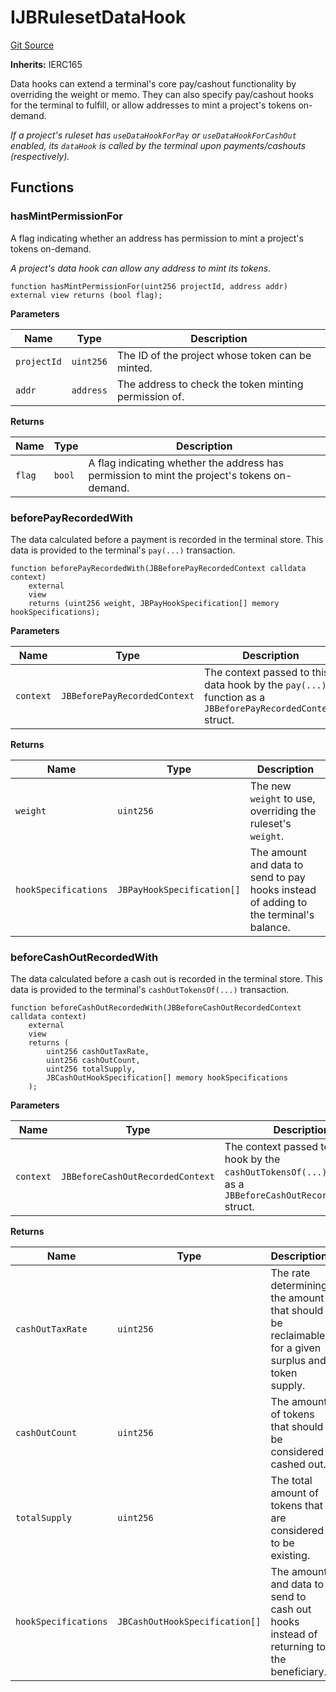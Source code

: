 # IJBRulesetDataHook
[Git Source](https://github.com/Bananapus/nana-core/blob/2998dca2fbd2658e2c8791d6dc8348147d69e28e/src/interfaces/IJBRulesetDataHook.sol)

**Inherits:**
IERC165

Data hooks can extend a terminal's core pay/cashout functionality by overriding the weight or memo. They can
also specify pay/cashout hooks for the terminal to fulfill, or allow addresses to mint a project's tokens on-demand.

*If a project's ruleset has `useDataHookForPay` or `useDataHookForCashOut` enabled, its `dataHook` is called by
the terminal upon payments/cashouts (respectively).*


## Functions
### hasMintPermissionFor

A flag indicating whether an address has permission to mint a project's tokens on-demand.

*A project's data hook can allow any address to mint its tokens.*


```solidity
function hasMintPermissionFor(uint256 projectId, address addr) external view returns (bool flag);
```
**Parameters**

|Name|Type|Description|
|----|----|-----------|
|`projectId`|`uint256`|The ID of the project whose token can be minted.|
|`addr`|`address`|The address to check the token minting permission of.|

**Returns**

|Name|Type|Description|
|----|----|-----------|
|`flag`|`bool`|A flag indicating whether the address has permission to mint the project's tokens on-demand.|


### beforePayRecordedWith

The data calculated before a payment is recorded in the terminal store. This data is provided to the
terminal's `pay(...)` transaction.


```solidity
function beforePayRecordedWith(JBBeforePayRecordedContext calldata context)
    external
    view
    returns (uint256 weight, JBPayHookSpecification[] memory hookSpecifications);
```
**Parameters**

|Name|Type|Description|
|----|----|-----------|
|`context`|`JBBeforePayRecordedContext`|The context passed to this data hook by the `pay(...)` function as a `JBBeforePayRecordedContext` struct.|

**Returns**

|Name|Type|Description|
|----|----|-----------|
|`weight`|`uint256`|The new `weight` to use, overriding the ruleset's `weight`.|
|`hookSpecifications`|`JBPayHookSpecification[]`|The amount and data to send to pay hooks instead of adding to the terminal's balance.|


### beforeCashOutRecordedWith

The data calculated before a cash out is recorded in the terminal store. This data is provided to the
terminal's `cashOutTokensOf(...)` transaction.


```solidity
function beforeCashOutRecordedWith(JBBeforeCashOutRecordedContext calldata context)
    external
    view
    returns (
        uint256 cashOutTaxRate,
        uint256 cashOutCount,
        uint256 totalSupply,
        JBCashOutHookSpecification[] memory hookSpecifications
    );
```
**Parameters**

|Name|Type|Description|
|----|----|-----------|
|`context`|`JBBeforeCashOutRecordedContext`|The context passed to this data hook by the `cashOutTokensOf(...)` function as a `JBBeforeCashOutRecordedContext` struct.|

**Returns**

|Name|Type|Description|
|----|----|-----------|
|`cashOutTaxRate`|`uint256`|The rate determining the amount that should be reclaimable for a given surplus and token supply.|
|`cashOutCount`|`uint256`|The amount of tokens that should be considered cashed out.|
|`totalSupply`|`uint256`|The total amount of tokens that are considered to be existing.|
|`hookSpecifications`|`JBCashOutHookSpecification[]`|The amount and data to send to cash out hooks instead of returning to the beneficiary.|


